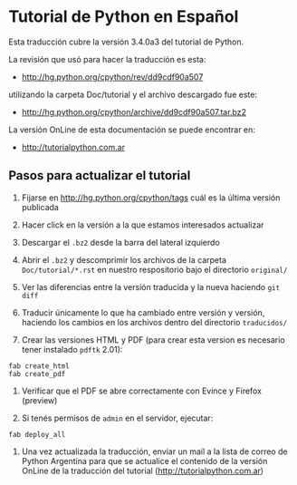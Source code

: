 Tutorial de Python en Español
=============================

Esta traducción cubre la versión 3.4.0a3 del tutorial de Python.

La revisión que usó para hacer la traducción es esta:

* http://hg.python.org/cpython/rev/dd9cdf90a507

utilizando la carpeta Doc/tutorial y el archivo descargado fue este:

* http://hg.python.org/cpython/archive/dd9cdf90a507.tar.bz2

La versión OnLine de esta documentación se puede encontrar en:

* http://tutorialpython.com.ar

Pasos para actualizar el tutorial
---------------------------------

1. Fijarse en http://hg.python.org/cpython/tags cuál es la última
versión publicada

1. Hacer click en la versión a la que estamos interesados actualizar

1. Descargar el `.bz2` desde la barra del lateral izquierdo

1. Abrir el `.bz2` y descomprimir los archivos de la carpeta
`Doc/tutorial/*.rst` en nuestro respositorio bajo el directorio
`original/`

1. Ver las diferencias entre la versión traducida y la nueva haciendo
`git diff`

1. Traducir únicamente lo que ha cambiado entre versión y versión,
haciendo los cambios en los archivos dentro del directorio `traducidos/`

1. Crear las versiones HTML y PDF (para crear esta version es
necesario tener instalado `pdftk` 2.01):

```
fab create_html
fab create_pdf
```

1. Verificar que el PDF se abre correctamente con Evince y Firefox
(preview)

1. Si tenés permisos de `admin` en el servidor, ejecutar:

```
fab deploy_all
```

1. Una vez actualizada la traducción, enviar un mail a la lista de
correo de Python Argentina para que se actualice el contenido de la
versión OnLine de la traducción del tutorial
(http://tutorialpython.com.ar)
